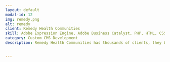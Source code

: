 ```yaml
---
layout: default
modal-id: 12
img: remedy.png
alt: remedy
client: Remedy Health Communities
skill: Adobe Expression Engine, Adobe Business Catalyst, PHP, HTML, CSS, JavaScript, Photoshop
category: Custom CMS Development
description: Remedy Health Communities has thousands of clients, they build websites for their clients through Adobe Expression Engine or Adobe Business Catalyst. I worked as a freelancer for Remedy Health Communities for nearly two years. I claimed tasks through their ticketing system, self-managed and was reliable and resourceful. Most of my tasks were related to update website contents and graphics, customize website layout, and expand website functionality with PHP, HTML, CSS, and JavaScript under the Adobe Expression Engine or Adobe Business Catalyst frameworks. <br> <br> <button name="button2" onclick="window.open('http://www.healthcommunities.com/')"> View Site</button>


---
```

